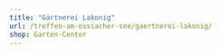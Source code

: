 ```yaml
---
title: "Gärtnerei Lakonig"
url: /treffen-am-ossiacher-see/gaertnerei-lakonig/
shop: Garten-Center
---
```

